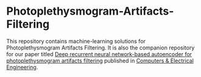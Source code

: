 # Photoplethysmogram-Artifacts-Filtering
This repository contains machine-learning solutions for Photoplethysmogram Artifacts Filtering. It is also the companion repository for our paper titled [Deep recurrent neural network-based autoencoder for photoplethysmogram artifacts filtering](https://www.sciencedirect.com/science/article/abs/pii/S0045790621000793) published in [Computers & Electrical Engineering](https://www.sciencedirect.com/journal/computers-and-electrical-engineering).

